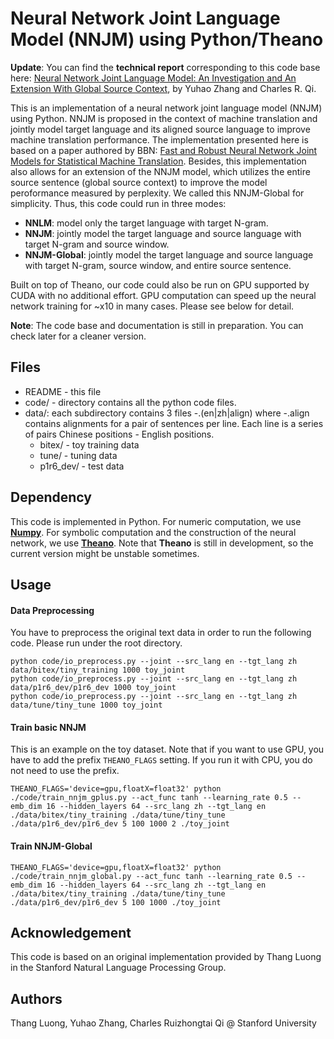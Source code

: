 Neural Network Joint Language Model (NNJM) using Python/Theano
==========

**Update**: You can find the **technical report** corresponding to this code base here: [Neural Network Joint Language Model: An Investigation and An Extension With Global Source Context](http://yuhao.im/files/ZhangQi_NNJM.pdf), by Yuhao Zhang and Charles R. Qi.

This is an implementation of a neural network joint language model (NNJM) using Python. NNJM is proposed in the context of machine translation and jointly model target language and its aligned source language to improve machine translation performance. The implementation presented here is based on a paper authored by BBN: [Fast and Robust Neural Network Joint Models for Statistical Machine
Translation](http://acl2014.org/acl2014/P14-1/pdf/P14-1129.pdf). Besides, this implementation also allows for an extension of the NNJM model, which utilizes the entire source sentence (global source context) to improve the model peroformance measured by perplexity. We called this NNJM-Global for simplicity. Thus, this code could run in three modes:

- **NNLM**: model only the target language with target N-gram.
- **NNJM**: jointly model the target language and source language with target N-gram and source window.
- **NNJM-Global**: jointly model the target language and source language with target N-gram, source window, and entire source sentence.

Built on top of Theano, our code could also be run on GPU supported by CUDA with no additional effort. GPU computation can speed up the neural network training for ~x10 in many cases. Please see below for detail.

**Note**: The code base and documentation is still in preparation. You can check later for a cleaner version.

## Files

- README      - this file
- code/           - directory contains all the python code files.
- data/: each subdirectory contains 3 files -.(en|zh|align) where -.align contains alignments for a pair of sentences per line. Each line is a series of pairs Chinese positions - English positions.
	- bitex/        - toy training data
	- tune/         - tuning data
	- p1r6_dev/     - test data

## Dependency

This code is implemented in Python. For numeric computation, we use [**Numpy**](http://www.numpy.org/). For symbolic computation and the construction of the neural network, we use [**Theano**](http://deeplearning.net/software/theano/). Note that **Theano** is still in development, so the current version might be unstable sometimes.

## Usage

#### Data Preprocessing

You have to preprocess the original text data in order to run the following code. Please run under the root directory.

	python code/io_preprocess.py --joint --src_lang en --tgt_lang zh data/bitex/tiny_training 1000 toy_joint
	python code/io_preprocess.py --joint --src_lang en --tgt_lang zh data/p1r6_dev/p1r6_dev 1000 toy_joint
	python code/io_preprocess.py --joint --src_lang en --tgt_lang zh data/tune/tiny_tune 1000 toy_joint

#### Train basic NNJM

This is an example on the toy dataset. Note that if you want to use GPU, you have to add the prefix `THEANO_FLAGS` setting. If you run it with CPU, you do not need to use the prefix.

	THEANO_FLAGS='device=gpu,floatX=float32' python ./code/train_nnjm_gplus.py --act_func tanh --learning_rate 0.5 --emb_dim 16 --hidden_layers 64 --src_lang zh --tgt_lang en ./data/bitex/tiny_training ./data/tune/tiny_tune ./data/p1r6_dev/p1r6_dev 5 100 1000 2 ./toy_joint

#### Train NNJM-Global

	THEANO_FLAGS='device=gpu,floatX=float32' python ./code/train_nnjm_global.py --act_func tanh --learning_rate 0.5 --emb_dim 16 --hidden_layers 64 --src_lang zh --tgt_lang en ./data/bitex/tiny_training ./data/tune/tiny_tune ./data/p1r6_dev/p1r6_dev 5 100 1000 ./toy_joint

## Acknowledgement

This code is based on an original implementation provided by Thang Luong in the Stanford Natural Language Processing Group.

## Authors

Thang Luong, Yuhao Zhang, Charles Ruizhongtai Qi @ Stanford University
